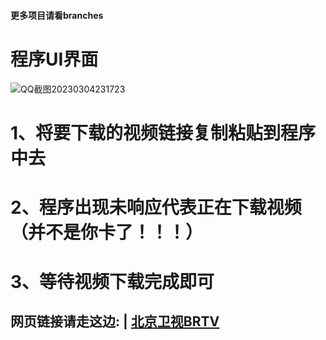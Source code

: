 #### 更多项目请看branches
# 程序UI界面
![QQ截图20230304231723](https://user-images.githubusercontent.com/65445818/222914165-5e369f03-4f1c-4fa1-8944-9c5217fac023.png)


# 1、将要下载的视频链接复制粘贴到程序中去

# 2、程序出现未响应代表正在下载视频（并不是你卡了！！！）

# 3、等待视频下载完成即可


## 网页链接请走这边: | [北京卫视BRTV](https://www.btime.com/btv) 
